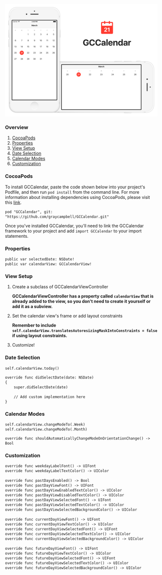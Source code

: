 ![banner](Screenshots/Banner.png)

### Overview

1. [CocoaPods](https://github.com/graycampbell/GCCalendar#cocoapods)
2. [Properties](https://github.com/graycampbell/GCCalendar#properties)
3. [View Setup](https://github.com/graycampbell/GCCalendar#view-setup)
4. [Date Selection](https://github.com/graycampbell/GCCalendar#date-selection)
5. [Calendar Modes](https://github.com/graycampbell/GCCalendar#calendar-modes)
6. [Customization](https://github.com/graycampbell/GCCalendar#customization)

### CocoaPods

To install GCCalendar, paste the code shown below into your project's Podfile, and then run `pod install` from the command line. For more information about installing dependencies using CocoaPods, please visit this [link](https://cocoapods.org/#get_started).

```
pod "GCCalendar", git: "https://github.com/graycampbell/GCCalendar.git"
```

Once you've installed GCCalendar, you'll need to link the GCCalendar framework to your project and add `import GCCalendar` to your import statements.

### Properties

```
public var selectedDate: NSDate!
public var calendarView: GCCalendarView!
```

### View Setup

1. Create a subclass of GCCalendarViewController

   **GCCalendarViewController has a property called `calendarView` that is already added to the view, so you don't need to create it yourself or add it as a subview.**

2. Set the calendar view's frame or add layout constraints

   **Remember to include `self.calendarView.translatesAutoresizingMaskIntoConstraints = false` if using layout constraints.**

3. Customize!

### Date Selection

```
self.calendarView.today()
```

```
override func didSelectDate(date: NSDate)
{
    super.didSelectDate(date)

    // Add custom implementation here
}
```

### Calendar Modes

```
self.calendarView.changeModeTo(.Week)
self.calendarView.changeModeTo(.Month)
```

```
override func shouldAutomaticallyChangeModeOnOrientationChange() -> Bool
```

### Customization

```
override func weekdayLabelFont() -> UIFont
override func weekdayLabelTextColor() -> UIColor

override func pastDaysEnabled() -> Bool
override func pastDayViewFont() -> UIFont
override func pastDayViewEnabledTextColor() -> UIColor
override func pastDayViewDisabledTextColor() -> UIColor
override func pastDayViewSelectedFont() -> UIFont
override func pastDayViewSelectedTextColor() -> UIColor
override func pastDayViewSelectedBackgroundColor() -> UIColor

override func currentDayViewFont() -> UIFont
override func currentDayViewTextColor() -> UIColor
override func currentDayViewSelectedFont() -> UIFont
override func currentDayViewSelectedTextColor() -> UIColor
override func currentDayViewSelectedBackgroundColor() -> UIColor

override func futureDayViewFont() -> UIFont
override func futureDayViewTextColor() -> UIColor
override func futureDayViewSelectedFont() -> UIFont
override func futureDayViewSelectedTextColor() -> UIColor
override func futureDayViewSelectedBackgroundColor() -> UIColor
```
